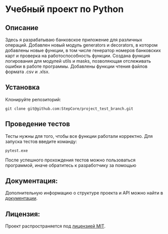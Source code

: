 # Учебный проект по Python
## Описание
Здесь я разрабатываю банковское приложение для различных операций.
Добавлен новый модуль generators и decorators, в котором добавлены новые функции, в том числе генератор номеров банковских карт и проверка на работоспособность функции.
Создана функция логирования для модулей utils и masks, позволяющая отслеживать ошибки в работе программы.
Добавлены функции чтения файлов формата .csv и .xlsx.
## Установка
Клонируйте репозиторий:
```
git clone git@github.com:StepCore/project_test_branch.git
```

## Проведение тестов
Тесты нужны для того, чтобы все функции работали корректно.
Для запуска тестов введите команду:
```
pytest.exe
```
После успешного прохождения тестов можно пользоваться программой, иначе обратитесь к разработчику за помощью

## Документация:

Дополнительную информацию о структуре проекта и API можно найти в [документации](docs/README.md).

## Лицензия:

Проект распространяется под [лицензией MIT](LICENSE).

